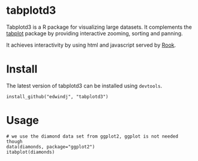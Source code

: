 tabplotd3
=========

Tabplotd3 is a R package for visualizing large datasets. It complements the 
[tabplot](http://cran.r-project.org/package=tabplot) package by providing interactive zooming, sorting and panning.

It achieves interactivity by using html and javascript served by [Rook](http://github.com/jeffreyhorner/Rook).

Install
=====

The latest version of tabplotd3 can be installed using `devtools`.

```
install_github("edwindj", "tabplotd3")
```

Usage
=====

```
# we use the diamond data set from ggplot2, ggplot is not needed though
data(diamonds, package="ggplot2")
itabplot(diamonds)
```


